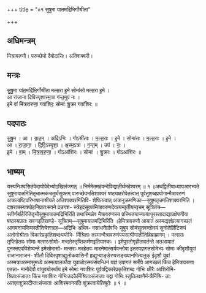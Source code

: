 +++
title = "०१ सुषुमा यातमद्रिभिर्गोश्रीता"

+++
## अधिमन्त्रम्
मित्रावरुणौ। परुच्छेपो दैवोदासिः। अतिशक्वरी।

## मन्त्रः
सु॒षु॒मा या॑त॒मद्रि॑भि॒र्गोश्री॑ता मत्स॒रा इ॒मे सोमा॑सो मत्स॒रा इ॒मे ।  
आ रा॑जाना दिविस्पृशास्म॒त्रा ग॑न्त॒मुप॑ नः ।  
इ॒मे वां॑ मित्रावरुणा॒ गवा॑शिरः॒ सोमाः॑ शु॒क्रा गवा॑शिरः ॥

## पदपाठः
सु॒षु॒म । आ । या॒त॒म् । अद्रि॑ऽभिः । गोऽश्री॑ताः । म॒त्स॒राः । इ॒मे । सोमा॑सः । म॒त्स॒राः । इ॒मे ।  
आ । रा॒जा॒ना॒ । दि॒वि॒ऽस्पृ॒शा॒ । अ॒स्म॒ऽत्रा । ग॒न्त॒म् । उप॑ । नः॒ ।  
इ॒मे । वा॒म् । मि॒त्रा॒व॒रु॒णा॒ । गोऽआ॑शिरः । सोमाः॑ । शु॒क्राः । गोऽआ॑शिरः ॥

## भाष्यम्
यस्यनिःश्वसितंवेदायोवेदेभ्योऽखिलंजगत् ॥ निर्ममेतमहंवन्देविद्यातीर्थमहेश्वरम् ॥ १ ॥अथद्वितीयाध्यायआरभ्यते सुषुमायातमितितृचात्मकंचतुर्थंसूक्तम् पारुच्छेपमतिशाक्वरं षष्ट्यक्षरोपेतत्वात् पूर्वतुशब्दप्रयोगान्मैत्रावरुणं अत्रात्यष्टिपरिभाषानाश्रीयते अतिशाक्वरमितिवि- शेषितत्वात् अत्रानुक्रमणिका—सुषुमतृचमतिशाक्वरमिति । दशरात्रस्यषष्ठेहनिप्रातःसवने प्रउगश- स्त्रेइदंसूक्तंमित्रावरुणदेवत्यन्तृतीयन्तृचम् सूत्रितंच—स्तीर्णंबर्हिरितितृचौसुषुमायातमद्रिभिरिति तथास्मिन्नेव मैत्रावरुणस्य प्रस्थितयाज्यायाःपुरस्तादाद्याप्रक्षेपणीया षष्ठस्यप्रातः सवनइतिखण्डे- सूत्रितम्—सुषुमायातमद्रिभिरिति ।हेमित्रावरुणौ आयातं अस्मद्यज्ञंप्रत्यागच्छतं आगमनायकिमस्तीतिचेत्तत्राह—अद्रिभिः अभिष- वसाधनैर्ग्रावभिः सुषुम सोमंसुतवन्तोवयं सुनोतेर्लिटिरूपं अतोगोश्रीताः विकारेप्रकृतिशब्दःपयोभि- र्मिश्रिताः तस्मान्मैत्रावरुणंपयसाश्रीणातीतिहिब्राह्मणम् । मत्सराः तृप्तिहेतवः सोमाः मत्सरःसोमो- मन्दतेस्तृप्तिकर्मणइतियास्कः । इमेपुरतोगृहीतावर्तन्ते अतआयातं पुनस्तएवविशेष्यन्ते इमेसोमासो- मत्सराः मदहेतवः मादनेमात्सर्यवन्तोवा इतरयज्ञगतसोमेभ्यः सोमाः कीदृशौयुवां राजानाराजन- शीलौ दिविस्पृशाद्युलोकवासिनौ हृद्युभ्याङ्ङेरुपसङ्ख्यानमित्यलुक् ईदृशौ युवां अस्मत्राअस्मासुमध्ये अस्मत्पालकौवा युवान्नोऽस्मत्संबन्धिनं यज्ञं उपागतं समीपे आगच्छतं किंच हेमित्रावरुणा एतन्ना- मानौदेवौ वांयुवयोरर्थाय इमे सोमाः गवाशिरः पूर्ववद्विकारेप्रकृतिशब्दः गोभिः क्षीरैः आशिरोमि- श्रिताःसंजाताः किंच गवाशिरः गोभिःउदकैर्मिश्रिताःसंजाताः यद्वा गोभिः स्तुतिलक्षणैर्मन्त्रैर्मिश्रि- ताः अतएवशुक्रादीप्ताःसंजाताः आशिरमवनयति शुक्रत्वायेतिश्रुतेः ॥ १ ॥